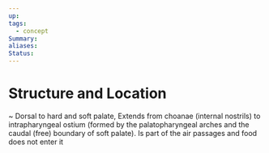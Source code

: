 ```yaml
---
up: 
tags:
  - concept
Summary: 
aliases: 
Status:
---
```

# Structure and Location
~ 
Dorsal to hard and soft palate, Extends from choanae (internal nostrils) to intrapharyngeal ostium (formed by the palatopharyngeal arches and the caudal (free) boundary of soft palate).
Is part of the air passages and food does not enter it